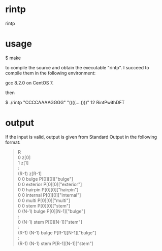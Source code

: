 # rintp
rintp

# usage

$ make

to compile the source and obtain the executable "rintp". I succeed to compile them in the following environment:

gcc 8.2.0 on CentOS 7.

then

$ ./rintp "CCCCAAAAGGGG" "((((....))))" 12 RintPwithDFT

# output

If the input is valid, output is given from Standard Output in the following format:

> R  
> 0 z[0]  
> 1 z[1]  
> :  
> (R-1) z[R-1]  
> 0 0 bulge P[0][0]["bulge"]  
> 0 0 exterior P[0][0]["exterior"]  
> 0 0 hairpin P[0][0]["hairpin"]  
> 0 0 internal P[0][0]["internal"]  
> 0 0 multi P[0][0]["multi"]  
> 0 0 stem P[0][0]["stem"]  
> 0 (N-1) bulge P[0][N-1]["bulge"]  
> :  
> 0 (N-1) stem P[0][N-1]["stem"]  
> :  
> (R-1) (N-1) bulge P[R-1][N-1]["bulge"]  
> :  
> (R-1) (N-1) stem P[R-1][N-1]["stem"]  



